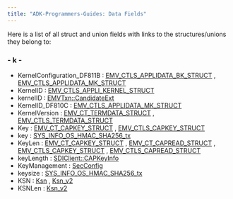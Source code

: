 ```yaml
---
title: "ADK-Programmers-Guides: Data Fields"
---
```


Here is a list of all struct and union fields with links to the structures/unions they belong to:

### - k -

- KernelConfiguration_DF811B : <a href="group___d_e_f___c_o_n_f___a_p_p_l_i.md#a896642c3eff7c8a2bb637aea4a3cf625">EMV_CTLS_APPLIDATA_BK_STRUCT</a> , <a href="group___d_e_f___c_o_n_f___a_p_p_l_i.md#a896642c3eff7c8a2bb637aea4a3cf625">EMV_CTLS_APPLIDATA_MK_STRUCT</a>
- KernelID : <a href="_e_m_v___c_t_l_s___interface_8h.md#ae162469ea7144a6de337323d1c65b761">EMV_CTLS_APPLI_KERNEL_STRUCT</a>
- kernelID : <a href="structvfisdi_1_1_e_m_v_txn.md#a05f0adc806f35e86b0116aaefdfb249d">EMVTxn::CandidateExt</a>
- KernelID_DF810C : <a href="group___d_e_f___c_o_n_f___a_p_p_l_i.md#a2ada17f52aa7c3dbdd8b774922168c09">EMV_CTLS_APPLIDATA_MK_STRUCT</a>
- KernelVersion : <a href="group___d_e_f___c_o_n_f___t_e_r_m.md#a808cb5cde9cf6ac837ef81977f4a751c">EMV_CT_TERMDATA_STRUCT</a> , <a href="group___d_e_f___c_o_n_f___t_e_r_m.md#a75c365e8a1aca8672ee83242dfb3fe42">EMV_CTLS_TERMDATA_STRUCT</a>
- Key : <a href="group___d_e_f___c_a_r_d___c_o_n_f.md#a0a3543353678a64e265f8d5a817c52db">EMV_CT_CAPKEY_STRUCT</a> , <a href="group___d_e_f___c_a_r_d___c_o_n_f.md#a0a3543353678a64e265f8d5a817c52db">EMV_CTLS_CAPKEY_STRUCT</a>
- key : <a href="libsecins_8h.md#aa0041f2c20577337895e4b8eb3da68e3">SYS_INFO_OS_HMAC_SHA256_tx</a>
- KeyLen : <a href="group___d_e_f___c_a_r_d___c_o_n_f.md#aeb6f1a41fb682dc06cfdc1d0c1bef18f">EMV_CT_CAPKEY_STRUCT</a> , <a href="group___d_e_f___c_a_r_d___c_o_n_f.md#aeb6f1a41fb682dc06cfdc1d0c1bef18f">EMV_CT_CAPREAD_STRUCT</a> , <a href="group___d_e_f___c_a_r_d___c_o_n_f.md#aeb6f1a41fb682dc06cfdc1d0c1bef18f">EMV_CTLS_CAPKEY_STRUCT</a> , <a href="group___d_e_f___c_a_r_d___c_o_n_f.md#aeb6f1a41fb682dc06cfdc1d0c1bef18f">EMV_CTLS_CAPREAD_STRUCT</a>
- keyLength : <a href="classvfisdi_1_1_s_d_i_client.md#a5d85674bb5f371595409a2eb472059eb">SDIClient::CAPKeyInfo</a>
- KeyManagement : <a href="namespacecom__verifone__seccmd.md#a6c8165e19dd0b4227da4cae4bf2ac9d1">SecConfig</a>
- keysize : <a href="libsecins_8h.md#ae22493fba16eae93ea32457deaec8cc3">SYS_INFO_OS_HMAC_SHA256_tx</a>
- KSN : <a href="namespacecom__verifone__seccmd.md#a8305ce53f70cd856b2224e61a0422c31">Ksn</a> , <a href="namespacecom__verifone__seccmd.md#a2fd76287fcfb4cc057114461b6c83539">Ksn_v2</a>
- KSNLen : <a href="namespacecom__verifone__seccmd.md#abdcdf38d3b43b4be8fbd6bcf4b1a0e00">Ksn_v2</a>
